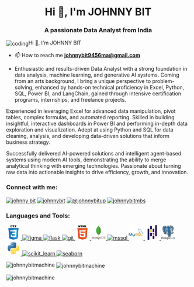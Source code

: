 
<h1 align="center">Hi 👋, I'm JOHNNY BIT</h1>
<h3 align="center">A passionate Data Analyst from India</h3>
<img align="center" alt="coding" width="400" src="https://chools.in/wp-content/uploads/data-science-2-1.gif">Hi 👋, I'm JOHNNY BIT</h1>




- 📫 How to reach me **johnnybit9456ma@gmail.com**

- <p>Enthusiastic and results-driven Data Analyst with a strong foundation in data analysis, machine learning, and generative AI systems. Coming from an arts background, I bring a unique perspective to problem-solving, enhanced by hands-on technical proficiency in Excel, Python, SQL, Power BI, and LangChain, gained through intensive certification programs, internships, and freelance projects.

Experienced in leveraging Excel for advanced data manipulation, pivot tables, complex formulas, and automated reporting. Skilled in building insightful, interactive dashboards in Power BI and performing in-depth data exploration and visualization. Adept at using Python and SQL for data cleaning, analysis, and developing data-driven solutions that inform business strategy.

Successfully delivered AI-powered solutions and intelligent agent-based systems using modern AI tools, demonstrating the ability to merge analytical thinking with emerging technologies. Passionate about turning raw data into actionable insights to drive efficiency, growth, and innovation.</p>

<h3 align="left">Connect with me:</h3>
<p align="left">
<a href="https://linkedin.com/in/johnny bit" target="blank"><img align="center" src="https://raw.githubusercontent.com/rahuldkjain/github-profile-readme-generator/master/src/images/icons/Social/linked-in-alt.svg" alt="johnny bit" height="30" width="40" /></a>
<a href="https://www.codechef.com/users/johnnybit" target="blank"><img align="center" src="https://cdn.jsdelivr.net/npm/simple-icons@3.1.0/icons/codechef.svg" alt="johnnybit" height="30" width="40" /></a>
<a href="https://www.hackerrank.com/@johnnybitup" target="blank"><img align="center" src="https://raw.githubusercontent.com/rahuldkjain/github-profile-readme-generator/master/src/images/icons/Social/hackerrank.svg" alt="@johnnybitup" height="30" width="40" /></a>
<a href="https://www.leetcode.com/johnnybitmbs" target="blank"><img align="center" src="https://raw.githubusercontent.com/rahuldkjain/github-profile-readme-generator/master/src/images/icons/Social/leet-code.svg" alt="johnnybitmbs" height="30" width="40" /></a>
</p>

<h3 align="left">Languages and Tools:</h3>
<p align="left"> <a href="https://www.w3schools.com/css/" target="_blank" rel="noreferrer"> <img src="https://raw.githubusercontent.com/devicons/devicon/master/icons/css3/css3-original-wordmark.svg" alt="css3" width="40" height="40"/> </a> <a href="https://www.figma.com/" target="_blank" rel="noreferrer"> <img src="https://www.vectorlogo.zone/logos/figma/figma-icon.svg" alt="figma" width="40" height="40"/> </a> <a href="https://flask.palletsprojects.com/" target="_blank" rel="noreferrer"> <img src="https://www.vectorlogo.zone/logos/pocoo_flask/pocoo_flask-icon.svg" alt="flask" width="40" height="40"/> </a> <a href="https://git-scm.com/" target="_blank" rel="noreferrer"> <img src="https://www.vectorlogo.zone/logos/git-scm/git-scm-icon.svg" alt="git" width="40" height="40"/> </a> <a href="https://www.w3.org/html/" target="_blank" rel="noreferrer"> <img src="https://raw.githubusercontent.com/devicons/devicon/master/icons/html5/html5-original-wordmark.svg" alt="html5" width="40" height="40"/> </a> <a href="https://www.mongodb.com/" target="_blank" rel="noreferrer"> <img src="https://raw.githubusercontent.com/devicons/devicon/master/icons/mongodb/mongodb-original-wordmark.svg" alt="mongodb" width="40" height="40"/> </a> <a href="https://www.microsoft.com/en-us/sql-server" target="_blank" rel="noreferrer"> <img src="https://www.svgrepo.com/show/303229/microsoft-sql-server-logo.svg" alt="mssql" width="40" height="40"/> </a> <a href="https://www.mysql.com/" target="_blank" rel="noreferrer"> <img src="https://raw.githubusercontent.com/devicons/devicon/master/icons/mysql/mysql-original-wordmark.svg" alt="mysql" width="40" height="40"/> </a> <a href="https://pandas.pydata.org/" target="_blank" rel="noreferrer"> <img src="https://raw.githubusercontent.com/devicons/devicon/2ae2a900d2f041da66e950e4d48052658d850630/icons/pandas/pandas-original.svg" alt="pandas" width="40" height="40"/> </a> <a href="https://www.postgresql.org" target="_blank" rel="noreferrer"> <img src="https://raw.githubusercontent.com/devicons/devicon/master/icons/postgresql/postgresql-original-wordmark.svg" alt="postgresql" width="40" height="40"/> </a> <a href="https://www.python.org" target="_blank" rel="noreferrer"> <img src="https://raw.githubusercontent.com/devicons/devicon/master/icons/python/python-original.svg" alt="python" width="40" height="40"/> </a> <a href="https://scikit-learn.org/" target="_blank" rel="noreferrer"> <img src="https://upload.wikimedia.org/wikipedia/commons/0/05/Scikit_learn_logo_small.svg" alt="scikit_learn" width="40" height="40"/> </a> <a href="https://seaborn.pydata.org/" target="_blank" rel="noreferrer"> <img src="https://seaborn.pydata.org/_images/logo-mark-lightbg.svg" alt="seaborn" width="40" height="40"/> </a> </p>

<p><img align="left" src="https://github-readme-stats.vercel.app/api/top-langs?username=johnnybitmachine&show_icons=true&locale=en&layout=compact" alt="johnnybitmachine" /></p>

<p>&nbsp;<img align="center" src="https://github-readme-stats.vercel.app/api?username=johnnybitmachine&show_icons=true&locale=en" alt="johnnybitmachine" /></p>

<p><img align="center" src="https://github-readme-streak-stats.herokuapp.com/?user=johnnybitmachine&" alt="johnnybitmachine" /></p>


